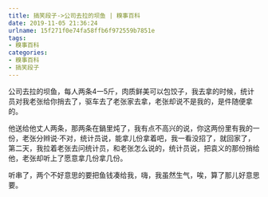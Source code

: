 ```yaml
---
title: 搞笑段子->公司去拉的坝鱼 | 糗事百科
date: 2019-11-05 21:36:24
urlname: 15f271f0e74fa58ffb6f972559b7851e
tags: 
- 糗事百科
categories:
- 糗事百科
- 搞笑段子
---
```

公司去拉的坝鱼，每人两条4一5斤，肉质鲜美可以包饺子，我去拿的时候，统计员对我老张给你捎去了，驱车去了老张家去拿，老张却说不是我的，是件随便拿的。

他送给他丈人两条，那两条在鍋里炖了，我有点不高兴的说，你这两份里有我的一份，老张分辫说·不对，统计员说，能拿儿份拿着吧，我一看没招了，就回家了，第二天，我拉着老张去问统计员，和老张怎么说的，统计员说，把袁义的那份捎给他，老张却听上了愿意拿几份拿几份。

听串了，两个不好意思的要把鱼钱凑给我，嗨，我虽然生气，唉，算了那儿好意思要。


